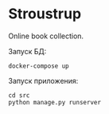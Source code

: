 # Stroustrup

Online book collection.

Запуск БД:

    docker-compose up

Запуск приложения:

    cd src
    python manage.py runserver

